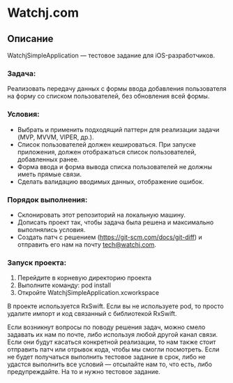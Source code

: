# Watchj.com

## Описание

WatchjSimpleApplication — тестовое задание для iOS-разработчиков.

### Задача:

Реализовать передачу данных с формы ввода добавления пользователя на форму со списком пользователей, без обновления всей формы.

### Условия:

- Выбрать и применить подходящий паттерн для реализации задачи (MVP, MVVM, VIPER, др.).
- Список пользователей должен кешироваться. При запуске приложения, должен отображаться список пользователей, добавленных ранее.
- Форма ввода и форма вывода списка пользователей не должны иметь прямые связи.
- Сделать валидацию вводимых данных, отображение ошибок.

### Порядок выполнения:

- Склонировать этот репозиторий на локальную машину.
- Дописать проект так, чтобы задача была решена и максимально выполнялись условия.
- Создать патч с решением (<https://git-scm.com/docs/git-diff>) и отправить его нам на почту <tech@watchj.com>.

### Запуск проекта:

1. Перейдите в корневую директорию проекта
2. Выполните команду: pod install
3. Откройте WatchjSimpleApplication.xcworkspace

В проекте используется RxSwift. Если вы не используете pod, то просто удалите импорт и код связанный с библиотекой RxSwift.


Если возникнут вопросы по поводу решения задач, можно смело задавать их нам по почте, либо используя любой другой канал связи. Если они будут касаться конкретной реализации, то нам также стоит отправить патч или отрывок кода, чтобы мы смогли посмотреть. Если не будет получаться выполнить тестовое задание в срок, либо не удастся выполнить все условий — отсылайте нам то, что есть, либо предупреждайте. На то и нужно тестовое задание.
